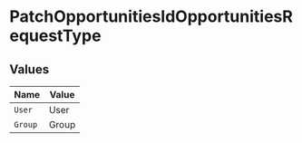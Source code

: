 # PatchOpportunitiesIdOpportunitiesRequestType


## Values

| Name    | Value   |
| ------- | ------- |
| `User`  | User    |
| `Group` | Group   |
